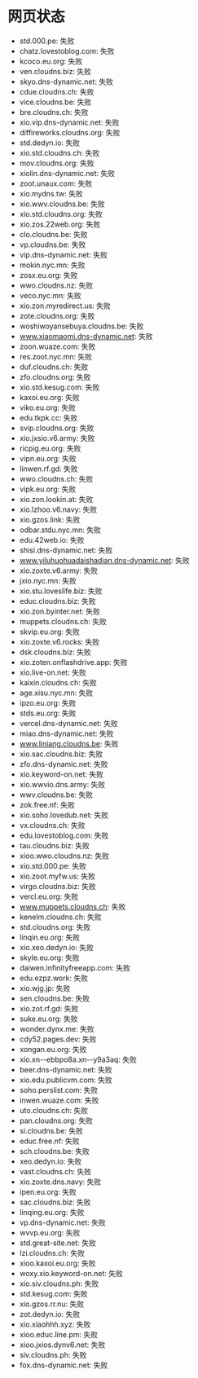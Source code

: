 # 网页状态
- std.000.pe: 失败
- chatz.lovestoblog.com: 失败
- kcoco.eu.org: 失败
- ven.cloudns.biz: 失败
- skyo.dns-dynamic.net: 失败
- cdue.cloudns.ch: 失败
- vice.cloudns.be: 失败
- bre.cloudns.ch: 失败
- xio.vip.dns-dynamic.net: 失败
- diffireworks.cloudns.org: 失败
- std.dedyn.io: 失败
- xio.std.cloudns.ch: 失败
- mov.cloudns.org: 失败
- xiolin.dns-dynamic.net: 失败
- zoot.unaux.com: 失败
- xio.mydns.tw: 失败
- xio.wwv.cloudns.be: 失败
- xio.std.cloudns.org: 失败
- xio.zos.22web.org: 失败
- clo.cloudns.be: 失败
- vp.cloudns.be: 失败
- vip.dns-dynamic.net: 失败
- mokin.nyc.mn: 失败
- zosx.eu.org: 失败
- wwo.cloudns.nz: 失败
- veco.nyc.mn: 失败
- xio.zon.myredirect.us: 失败
- zote.cloudns.org: 失败
- woshiwoyansebuya.cloudns.be: 失败
- www.xiaomaomi.dns-dynamic.net: 失败
- zoon.wuaze.com: 失败
- res.zoot.nyc.mn: 失败
- duf.cloudns.ch: 失败
- zfo.cloudns.org: 失败
- xio.std.kesug.com: 失败
- kaxoi.eu.org: 失败
- viko.eu.org: 失败
- edu.tkpk.cc: 失败
- svip.cloudns.org: 失败
- xio.jxsio.v6.army: 失败
- ricpig.eu.org: 失败
- vipn.eu.org: 失败
- linwen.rf.gd: 失败
- wwo.cloudns.ch: 失败
- vipk.eu.org: 失败
- xio.zon.lookin.at: 失败
- xio.lzhoo.v6.navy: 失败
- xio.gzos.link: 失败
- odbar.stdu.nyc.mn: 失败
- edu.42web.io: 失败
- shisi.dns-dynamic.net: 失败
- www.yiluhuohuadaishadian.dns-dynamic.net: 失败
- xio.zoxte.v6.army: 失败
- jxio.nyc.mn: 失败
- xio.stu.loveslife.biz: 失败
- educ.cloudns.biz: 失败
- xio.zon.byinter.net: 失败
- muppets.cloudns.ch: 失败
- skvip.eu.org: 失败
- xio.zoxte.v6.rocks: 失败
- dsk.cloudns.biz: 失败
- xio.zoten.onflashdrive.app: 失败
- xio.live-on.net: 失败
- kaixin.cloudns.ch: 失败
- age.xisu.nyc.mn: 失败
- ipzo.eu.org: 失败
- stds.eu.org: 失败
- vercel.dns-dynamic.net: 失败
- miao.dns-dynamic.net: 失败
- www.liniang.cloudns.be: 失败
- xio.sac.cloudns.biz: 失败
- zfo.dns-dynamic.net: 失败
- xio.keyword-on.net: 失败
- xio.wwvio.dns.army: 失败
- wwv.cloudns.be: 失败
- zok.free.nf: 失败
- xio.soho.lovedub.net: 失败
- vx.cloudns.ch: 失败
- edu.lovestoblog.com: 失败
- tau.cloudns.biz: 失败
- xioo.wwo.cloudns.nz: 失败
- xio.std.000.pe: 失败
- xio.zoot.myfw.us: 失败
- virgo.cloudns.biz: 失败
- vercl.eu.org: 失败
- www.muppets.cloudns.ch: 失败
- kenelm.cloudns.ch: 失败
- std.cloudns.org: 失败
- linqin.eu.org: 失败
- xio.xeo.dedyn.io: 失败
- skyle.eu.org: 失败
- daiwen.infinityfreeapp.com: 失败
- edu.ezpz.work: 失败
- xio.wjg.jp: 失败
- sen.cloudns.be: 失败
- xio.zot.rf.gd: 失败
- suke.eu.org: 失败
- wonder.dynx.me: 失败
- cdy52.pages.dev: 失败
- xongan.eu.org: 失败
- xio.xn--ebbpo8a.xn--y9a3aq: 失败
- beer.dns-dynamic.net: 失败
- xio.edu.publicvm.com: 失败
- soho.perslist.com: 失败
- inwen.wuaze.com: 失败
- uto.cloudns.ch: 失败
- pan.cloudns.org: 失败
- si.cloudns.be: 失败
- educ.free.nf: 失败
- sch.cloudns.be: 失败
- xeo.dedyn.io: 失败
- vast.cloudns.ch: 失败
- xio.zoxte.dns.navy: 失败
- ipen.eu.org: 失败
- sac.cloudns.biz: 失败
- linqing.eu.org: 失败
- vp.dns-dynamic.net: 失败
- wvvp.eu.org: 失败
- std.great-site.net: 失败
- lzi.cloudns.ch: 失败
- xioo.kaxoi.eu.org: 失败
- woxy.xio.keyword-on.net: 失败
- xio.siv.cloudns.ph: 失败
- std.kesug.com: 失败
- xio.gzos.rr.nu: 失败
- zot.dedyn.io: 失败
- xio.xiaohhh.xyz: 失败
- xioo.educ.line.pm: 失败
- xioo.jxios.dynv6.net: 失败
- siv.cloudns.ph: 失败
- fox.dns-dynamic.net: 失败
